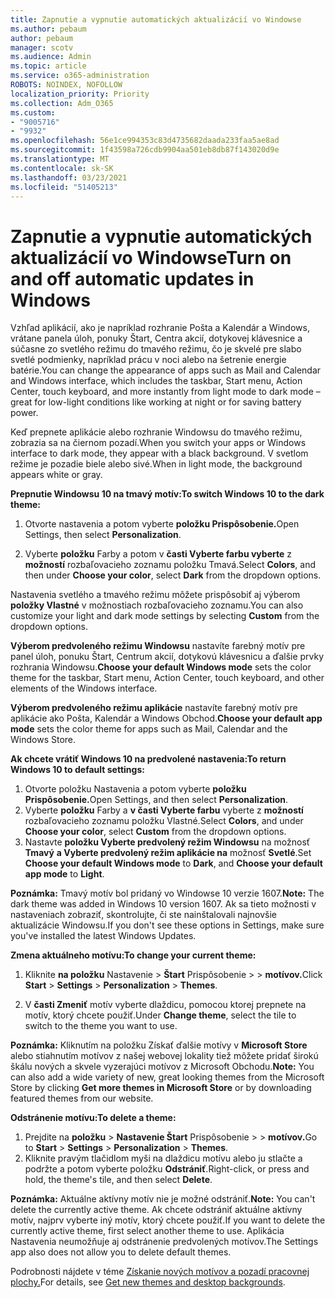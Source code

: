 ```yaml
---
title: Zapnutie a vypnutie automatických aktualizácií vo Windowse
ms.author: pebaum
author: pebaum
manager: scotv
ms.audience: Admin
ms.topic: article
ms.service: o365-administration
ROBOTS: NOINDEX, NOFOLLOW
localization_priority: Priority
ms.collection: Adm_O365
ms.custom:
- "9005716"
- "9932"
ms.openlocfilehash: 56e1ce994353c83d4735682daada233faa5ae8ad
ms.sourcegitcommit: 1f43598a726cdb9904aa501eb8db87f143020d9e
ms.translationtype: MT
ms.contentlocale: sk-SK
ms.lasthandoff: 03/23/2021
ms.locfileid: "51405213"
---
```

# <a name="turn-on-and-off-automatic-updates-in-windows"></a><span data-ttu-id="8f23a-102">Zapnutie a vypnutie automatických aktualizácií vo Windowse</span><span class="sxs-lookup"><span data-stu-id="8f23a-102">Turn on and off automatic updates in Windows</span></span>

<span data-ttu-id="8f23a-103">Vzhľad aplikácií, ako je napríklad rozhranie Pošta a Kalendár a Windows, vrátane panela úloh, ponuky Štart, Centra akcií, dotykovej klávesnice a súčasne zo svetlého režimu do tmavého režimu, čo je skvelé pre slabo svetlé podmienky, napríklad prácu v noci alebo na šetrenie energie batérie.</span><span class="sxs-lookup"><span data-stu-id="8f23a-103">You can change the appearance of apps such as Mail and Calendar and Windows interface, which includes the taskbar, Start menu, Action Center, touch keyboard, and more instantly from light mode to dark mode – great for low-light conditions like working at night or for saving battery power.</span></span>  

<span data-ttu-id="8f23a-104">Keď prepnete aplikácie alebo rozhranie Windowsu do tmavého režimu, zobrazia sa na čiernom pozadí.</span><span class="sxs-lookup"><span data-stu-id="8f23a-104">When you switch your apps or Windows interface to dark mode, they appear with a black background.</span></span> <span data-ttu-id="8f23a-105">V svetlom režime je pozadie biele alebo sivé.</span><span class="sxs-lookup"><span data-stu-id="8f23a-105">When in light mode, the background appears white or gray.</span></span>
 
<span data-ttu-id="8f23a-106">**Prepnutie Windowsu 10 na tmavý motív:**</span><span class="sxs-lookup"><span data-stu-id="8f23a-106">**To switch Windows 10 to the dark theme:**</span></span>

1. <span data-ttu-id="8f23a-107">Otvorte nastavenia a potom vyberte **položku Prispôsobenie.**</span><span class="sxs-lookup"><span data-stu-id="8f23a-107">Open Settings, then select **Personalization**.</span></span>
  
1. <span data-ttu-id="8f23a-108">Vyberte **položku** Farby a potom v **časti Vyberte farbu vyberte** z **možností** rozbaľovacieho zoznamu položku Tmavá.</span><span class="sxs-lookup"><span data-stu-id="8f23a-108">Select **Colors**, and then under **Choose your color**, select **Dark** from the dropdown options.</span></span>

<span data-ttu-id="8f23a-109">Nastavenia svetlého a tmavého režimu môžete prispôsobiť aj výberom **položky Vlastné** v možnostiach rozbaľovacieho zoznamu.</span><span class="sxs-lookup"><span data-stu-id="8f23a-109">You can also customize your light and dark mode settings by selecting **Custom** from the dropdown options.</span></span>

<span data-ttu-id="8f23a-110">**Výberom predvoleného režimu Windowsu** nastavíte farebný motív pre panel úloh, ponuku Štart, Centrum akcií, dotykovú klávesnicu a ďalšie prvky rozhrania Windowsu.</span><span class="sxs-lookup"><span data-stu-id="8f23a-110">**Choose your default Windows mode** sets the color theme for the taskbar, Start menu, Action Center, touch keyboard, and other elements of the Windows interface.</span></span>  

<span data-ttu-id="8f23a-111">**Výberom predvoleného režimu aplikácie** nastavíte farebný motív pre aplikácie ako Pošta, Kalendár a Windows Obchod.</span><span class="sxs-lookup"><span data-stu-id="8f23a-111">**Choose your default app mode** sets the color theme for apps such as Mail, Calendar and the Windows Store.</span></span>
 
<span data-ttu-id="8f23a-112">**Ak chcete vrátiť Windows 10 na predvolené nastavenia:**</span><span class="sxs-lookup"><span data-stu-id="8f23a-112">**To return Windows 10 to default settings:**</span></span>

1. <span data-ttu-id="8f23a-113">Otvorte položku Nastavenia a potom vyberte **položku Prispôsobenie.**</span><span class="sxs-lookup"><span data-stu-id="8f23a-113">Open Settings, and then select **Personalization**.</span></span>  
1. <span data-ttu-id="8f23a-114">Vyberte **položku** Farby a **v časti Vyberte farbu** vyberte z **možností** rozbaľovacieho zoznamu položku Vlastné.</span><span class="sxs-lookup"><span data-stu-id="8f23a-114">Select **Colors**, and under **Choose your color**, select **Custom** from the dropdown options.</span></span>  
1. <span data-ttu-id="8f23a-115">Nastavte **položku Vyberte predvolený režim Windowsu** na možnosť **Tmavý** **a Vyberte predvolený režim aplikácie na** možnosť **Svetlé**.</span><span class="sxs-lookup"><span data-stu-id="8f23a-115">Set **Choose your default Windows mode** to **Dark**, and **Choose your default app mode** to **Light**.</span></span>

<span data-ttu-id="8f23a-116">**Poznámka:** Tmavý motív bol pridaný vo Windowse 10 verzie 1607.</span><span class="sxs-lookup"><span data-stu-id="8f23a-116">**Note:** The dark theme was added in Windows 10 version 1607.</span></span> <span data-ttu-id="8f23a-117">Ak sa tieto možnosti v nastaveniach zobraziť, skontrolujte, či ste nainštalovali najnovšie aktualizácie Windowsu.</span><span class="sxs-lookup"><span data-stu-id="8f23a-117">If you don't see these options in Settings, make sure you've installed the latest Windows Updates.</span></span>

<span data-ttu-id="8f23a-118">**Zmena aktuálneho motívu:**</span><span class="sxs-lookup"><span data-stu-id="8f23a-118">**To change your current theme:**</span></span>

1. <span data-ttu-id="8f23a-119">Kliknite **na položku** Nastavenie  >  **Štart** Prispôsobenie  >    >  **motívov.**</span><span class="sxs-lookup"><span data-stu-id="8f23a-119">Click **Start** > **Settings** > **Personalization** > **Themes**.</span></span>  

1. <span data-ttu-id="8f23a-120">V **časti Zmeniť** motív vyberte dlaždicu, pomocou ktorej prepnete na motív, ktorý chcete použiť.</span><span class="sxs-lookup"><span data-stu-id="8f23a-120">Under **Change theme**, select the tile to switch to the theme you want to use.</span></span> 

<span data-ttu-id="8f23a-121">**Poznámka:** Kliknutím na položku Získať ďalšie motívy v **Microsoft Store** alebo stiahnutím motívov z našej webovej lokality tiež môžete pridať širokú škálu nových a skvele vyzerajúci motívov z Microsoft Obchodu.</span><span class="sxs-lookup"><span data-stu-id="8f23a-121">**Note:** You can also add a wide variety of new, great looking themes from the Microsoft Store by clicking **Get more themes in Microsoft Store** or by downloading featured themes from our website.</span></span>

<span data-ttu-id="8f23a-122">**Odstránenie motívu:**</span><span class="sxs-lookup"><span data-stu-id="8f23a-122">**To delete a theme:**</span></span>

1. <span data-ttu-id="8f23a-123">Prejdite na **položku**  >  **Nastavenie Štart** Prispôsobenie  >    >  **motívov.**</span><span class="sxs-lookup"><span data-stu-id="8f23a-123">Go to **Start** > **Settings** > **Personalization** > **Themes**.</span></span> 
1. <span data-ttu-id="8f23a-124">Kliknite pravým tlačidlom myši na dlaždicu motívu alebo ju stlačte a podržte a potom vyberte položku **Odstrániť**.</span><span class="sxs-lookup"><span data-stu-id="8f23a-124">Right-click, or press and hold, the theme's tile, and then select **Delete**.</span></span> 

<span data-ttu-id="8f23a-125">**Poznámka:** Aktuálne aktívny motív nie je možné odstrániť.</span><span class="sxs-lookup"><span data-stu-id="8f23a-125">**Note:** You can't delete the currently active theme.</span></span> <span data-ttu-id="8f23a-126">Ak chcete odstrániť aktuálne aktívny motív, najprv vyberte iný motív, ktorý chcete použiť.</span><span class="sxs-lookup"><span data-stu-id="8f23a-126">If you want to delete the currently active theme, first select another theme to use.</span></span> <span data-ttu-id="8f23a-127">Aplikácia Nastavenia neumožňuje aj odstránenie predvolených motívov.</span><span class="sxs-lookup"><span data-stu-id="8f23a-127">The Settings app also does not allow you to delete default themes.</span></span>

<span data-ttu-id="8f23a-128">Podrobnosti nájdete v téme [Získanie nových motívov a pozadí pracovnej plochy.](https://support.microsoft.com/windows/get-new-themes-and-desktop-backgrounds-09e3e0a6-02e3-5ecd-22a1-5d048e3cb0d3)</span><span class="sxs-lookup"><span data-stu-id="8f23a-128">For details, see [Get new themes and desktop backgrounds](https://support.microsoft.com/windows/get-new-themes-and-desktop-backgrounds-09e3e0a6-02e3-5ecd-22a1-5d048e3cb0d3).</span></span>

